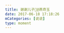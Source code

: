 ```yaml
---
title: 谢谢儿子🙂@燕奇玉
date: 2017-06-18 17:18:26
mCategories: [说说]
type: moment
---
```


<div id="pics-20170618171826"></div>

<script src="/lib/moment/pics.js"></script>
<script>
var data = [
    {"link": "2017-06-18_000000.jpeg", "type": "shuoshuo"}
];
picsRender(data, "pics-20170618171826");
</script>
